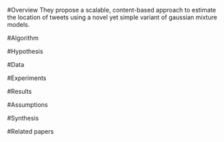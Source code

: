 #Overview
They propose a scalable, content-based approach to estimate the location of tweets using a novel yet simple variant of gaussian mixture models.

#Algorithm


#Hypothesis


#Data


#Experiments


#Results


#Assumptions


#Synthesis


#Related papers
